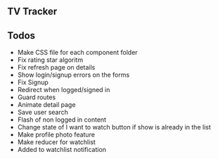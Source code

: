 ## TV Tracker

## Todos
* Make CSS file for each component folder
* Fix rating star algoritm
* Fix refresh page on details
* Show login/signup errors on the forms
* Fix Signup
* Redirect when logged/signed in
* Guard routes
* Animate detail page
* Save user search
* Flash of non logged in content
* Change state of I want to watch button if show is already in the list
* Make profile photo feature
* Make reducer for watchlist
* Added to watchlist notification